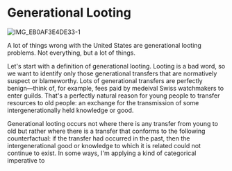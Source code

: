 # Generational Looting

![IMG_EB0AF3E4DE33-1](https://github.com/user-attachments/assets/49f5e366-247e-4703-b5ab-cfac34f9aed8)

A lot of things wrong with the United States are generational looting problems. Not everything, but a lot of things.

Let's start with a definition of generational looting. Looting is a bad word, so we want to identify only those generational transfers that are normatively suspect or blameworthy. Lots of generational transfers are perfectly benign––think of, for example, fees paid by medeival Swiss watchmakers to enter guilds. That's a perfectly natural reason for young people to transfer resources to old people: an exchange for the transmission of some intergenerationally held knowledge or good.

Generational looting occurs not where there is any transfer from young to old but rather where there is a transfer that conforms to the following counterfactual: if the transfer had occurred in the past, then the intergenerational good or knowledge to which it is related could not continue to exist. In some ways, I'm applying a kind of categorical imperative to 

